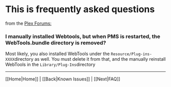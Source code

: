 # This is frequently asked questions
from the [Plex Forums:](http://forums.plex.tv/discussion/126254)

### I manually installed Webtools, but when PMS is restarted, the WebTools.bundle directory is removed?
Most likely, you also installed WebTools under the `Resource/Plug-ins-XXXX`directory as well. You must delete it from that, and the manually reinstall WebTools in the `Library/Plug-Ins`directory

***

[[Home|Home]] | [[Back|Known Issues]] | [[Next|FAQ]]